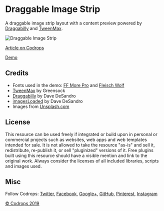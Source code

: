 # Draggable Image Strip

A draggable image strip layout with a content preview powered by [Draggabilly](https://draggabilly.desandro.com/) and [TweenMax](https://greensock.com/tweenmax).

![Draggable Image Strip](https://tympanus.net/codrops/wp-content/uploads/2019/06/DraggableImageStrip.jpg)

[Article on Codrops](https://tympanus.net/codrops/?p=40863)

[Demo](https://tympanus.net/Development/DraggableImageStrip/)

## Credits

*   Fonts used in the demo: [FF More Pro](https://fonts.adobe.com/fonts/ff-more) and [Fleisch Wolf](https://fonts.adobe.com/fonts/fleisch)
*   [TweenMax](https://greensock.com/tweenmax) by Greensock
*   [Draggabilly](https://draggabilly.desandro.com/) by Dave DeSandro
*   [imagesLoaded](https://imagesloaded.desandro.com/) by Dave DeSandro
*   Images from [Unsplash.com](https://unsplash.com/)

## License
This resource can be used freely if integrated or build upon in personal or commercial projects such as websites, web apps and web templates intended for sale. It is not allowed to take the resource "as-is" and sell it, redistribute, re-publish it, or sell "pluginized" versions of it. Free plugins built using this resource should have a visible mention and link to the original work. Always consider the licenses of all included libraries, scripts and images used.

## Misc

Follow Codrops: [Twitter](http://www.twitter.com/codrops), [Facebook](http://www.facebook.com/codrops), [Google+](https://plus.google.com/101095823814290637419), [GitHub](https://github.com/codrops), [Pinterest](http://www.pinterest.com/codrops/), [Instagram](https://www.instagram.com/codropsss/)


[© Codrops 2019](http://www.codrops.com)





